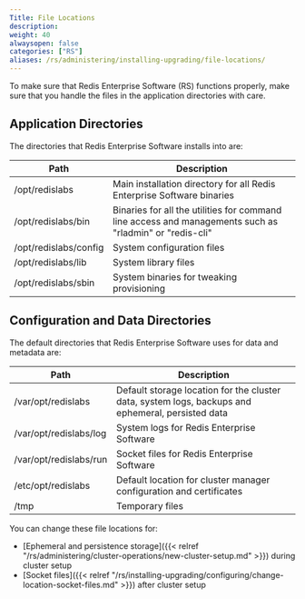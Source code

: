 ```yaml
---
Title: File Locations
description:
weight: 40
alwaysopen: false
categories: ["RS"]
aliases: /rs/administering/installing-upgrading/file-locations/
---
```

To make sure that Redis Enterprise Software (RS) functions properly, make sure that you handle the files in the application directories with care.

## Application Directories

The directories that Redis Enterprise Software installs into are:

| **Path** | **Description** |
|------------|-----------------|
| /opt/redislabs | Main installation directory for all Redis Enterprise Software binaries |
| /opt/redislabs/bin | Binaries for all the utilities for command line access and managements such as "rladmin" or "redis-cli" |
| /opt/redislabs/config | System configuration files |
| /opt/redislabs/lib | System library files |
| /opt/redislabs/sbin | System binaries for tweaking provisioning |

## Configuration and Data Directories

The default directories that Redis Enterprise Software uses for data and metadata are:

| **Path** | **Description** |
|------------|-----------------|
| /var/opt/redislabs | Default storage location for the cluster data, system logs, backups and ephemeral, persisted data |
| /var/opt/redislabs/log | System logs for Redis Enterprise Software |
| /var/opt/redislabs/run | Socket files for Redis Enterprise Software |
| /etc/opt/redislabs | Default location for cluster manager configuration and certificates |
| /tmp | Temporary files |

You can change these file locations for:

- [Ephemeral and persistence storage]({{< relref "/rs/administering/cluster-operations/new-cluster-setup.md" >}}) during cluster setup
- [Socket files]({{< relref "/rs/installing-upgrading/configuring/change-location-socket-files.md" >}}) after cluster setup
